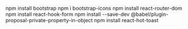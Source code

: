 npm install bootstrap
npm i bootstrap-icons
npm install react-router-dom
npm install react-hook-form
npm install --save-dev @babel/plugin-proposal-private-property-in-object
npm install react-hot-toast
